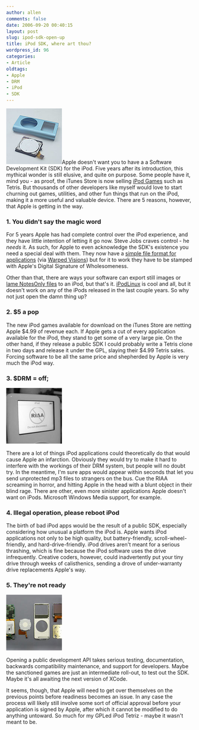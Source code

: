 ```yaml
---
author: allen
comments: false
date: 2006-09-20 00:40:15
layout: post
slug: ipod-sdk-open-up
title: iPod SDK, where art thou?
wordpress_id: 96
categories:
- Article
oldtags:
- Apple
- DRM
- iPod
- SDK
---
```


![iPod mini dissassembled.](/images/wp-uploads/2006/09/ipod3.jpg)Apple doesn't want you to have a a Software Development Kit (SDK) for the iPod. Five years after its introduction, this mythical wonder is still elusive, and quite on purpose. Some people have it, mind you - as proof, the iTunes Store is now selling [iPod Games](http://www.apple.com/itunes/store/games.html) such as Tetris. But thousands of other developers like myself would love to start churning out games, utilities, and other fun things that run on the iPod, making it a more useful and valuable device. There are 5 reasons, however, that Apple is getting in the way.


### 1. You didn't say the magic word


For 5 years Apple has had complete control over the iPod experience, and they have little intention of letting it go now. Steve Jobs craves control - he _needs_ it. As such, for Apple to even acknowledge the SDK's existence you need a special deal with them. They now have a [simple file format for applications](http://www.bensinclair.com/article/whats-inside-an-ipod-game) (via [Warped Visions](http://warpedvisions.org/2006/09/18/an-ipod-platform/)) but for it to work they have to be stamped with Apple's Digital Signature of Wholesomeness.

Other than that, there are ways your software can export still images or [lame NotesOnly files](http://www.macworld.com/2004/09/secrets/septgeekfactor/) to an iPod, but that's it. [iPodLinux](http://ipodlinux.org/) is cool and all, but it doesn't work on any of the iPods released in the last couple years. So why not just open the damn thing up?


### 2. $5 a pop


The new iPod games available for download on the iTunes Store are netting Apple $4.99 of revenue each. If Apple gets a cut of every application available for the iPod, they stand to get some of a very large pie. On the other hand, if they release a public SDK I could probably write a Tetris clone in two days and release it under the GPL, slaying their $4.99 Tetris sales. Forcing software to be all the same price and shepherded by Apple is very much the iPod way.


### 3. $DRM = off;


![iPod complaining about the RIAA.](/images/wp-uploads/2006/09/ipod4.jpg)

There are a lot of things iPod applications could theoretically do that would cause Apple an infarction. Obviously they would try to make it hard to interfere with the workings of their DRM system, but people will no doubt try. In the meantime, I'm sure apps would appear within seconds that let you send unprotected mp3 files to strangers on the bus. Cue the RIAA screaming in horror, and hitting Apple in the head with a blunt object in their blind rage. There are other, even more sinister applications Apple doesn't want on iPods. Microsoft Windows Media support, for example.


### 4. Illegal operation, please reboot iPod


The birth of bad iPod apps would be the result of a public SDK, especially considering how unusual a platform the iPod is. Apple wants iPod applications not only to be high quality, but battery-friendly, scroll-wheel-friendly, and hard-drive-friendly. iPod drives aren't meant for a serious thrashing, which is fine because the iPod software uses the drive infrequently. Creative coders, however, could inadvertently put your tiny drive through weeks of calisthenics, sending a drove of under-warranty drive replacements Apple's way.


### 5. They're not ready


![iPod nano disassembled.](/images/wp-uploads/2006/09/ipod2.jpg)

Opening a public development API takes serious testing, documentation, backwards compatibility maintenance, and support for developers. Maybe the sanctioned games are just an intermediate roll-out, to test out the SDK. Maybe it's all awaiting the next version of XCode.

It seems, though, that Apple will need to get over themselves on the previous points before readiness becomes an issue. In any case the process will likely still involve some sort of official approval before your application is signed by Apple, after which it cannot be modified to do anything untoward. So much for my GPLed iPod Tetriz - maybe it wasn't meant to be.
